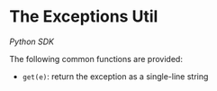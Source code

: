 # The Exceptions Util

*Python SDK*

The following common functions are provided:

* `get(e)`: return the exception as a single-line string
